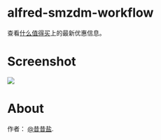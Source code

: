 alfred-smzdm-workflow
=====================

查看[什么值得买](http://www.smzdm.com)上的最新优惠信息。

Screenshot
====
![](http://img1.kantuban.com/pin/f816f2f8817aa2a698a8f84185f8ac5c)

About
===
作者： [@昔昔盐](http://weibo.com/opato).
